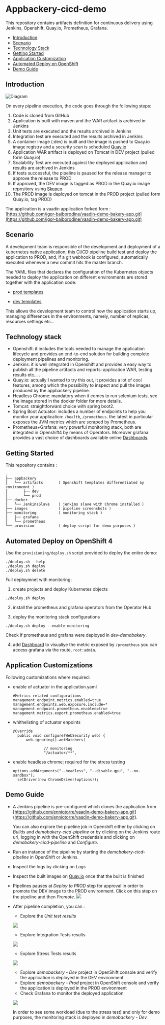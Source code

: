 # Appbackery-cicd-demo

This repository contains artifacts definition for continuous delivery using Jenkins, Openshift, Quay.io, Prometheus, Grafana. 

* [Introduction](#introduction)
* [Scenario](#scenario)
* [Technology Stack](#technology-stack)
* [Getting Started](#getting-started) 
* [Application Customization](#application-customization) 
* [Automated Deploy on OpenShift](#automatic-deploy-on-openshift-4)
* [Demo Guide](#demo-guide)


## Introduction

![Diagram](images/pipelinegraph.png?raw=true)

On every pipeline execution, the code goes through the following steps:

1. Code is cloned from GitHub
2. Application is built with maven and the WAR artifact is archived in Jenkins
3. Unit tests are executed and the results archived in Jenkins
4. Integration test are executed and the results archived in Jenkins
5. A container image (:dev) is built and the image is pushed to Quay.io image registry and a security scan is scheduled [Quay.io](https://quay.io/repository/enniotorre/demobackery?tab=tags)
6. Application WAR artifact is deployed on Tomcat in DEV project (pulled form Quay.io)
7. Scalability Test are executed against the deployed application and results are archived in Jenkins
5. If tests successful, the pipeline is paused for the release manager to approve the release to PROD
6. If approved, the DEV image is tagged as PROD in the Quay.io image repository using [Skopeo](https://github.com/containers/skopeo)
6. The PROD image is deployed on tomcat in the PROD project (pulled form Quay.io, tag PROD)

The application is a vaadin application forked form :
[https://github.com/igor-baiborodine/vaadin-demo-bakery-app.git](https://github.com/igor-baiborodine/vaadin-demo-bakery-app.git)

## Scenario
A development team is responsible of the development and deployment of a kubernetes native application, this CI/CD pipeline build test and deploy the application to PROD, and, if a git webhook is configured, automatically executed whenever a new commit hits the master branch.

The YAML files that declares the configuration of the Kubernetes objects needed to deploy the application on different environments are stored together with the application code:

* [prod templates](https://raw.githubusercontent.com/EnnioTorre/vaadin-demo-bakery-app/master/kubernetes/prod/deployment.yaml)

* [dev templates](https://raw.githubusercontent.com/EnnioTorre/vaadin-demo-bakery-app/master/kubernetes/dev/deployment.yaml)

This allows the development team to control how the application starts up, managing differences in the environments, namely, number of replicas, resources settings etc...


## Technology stack
* Openshift: it includes the tools needed to manage the application lifecycle and provides an end-to-end solution for building complete deployment  pipelines and monitoring.
* Jenkins: it is well integrated in Openshift and provides a easy way to publish all the pipeline artifacts and reports: application WAR, testing results etc... .
* Quay.io: actually I wanted to try this out, it provides a lot of cool features, among which the possibility to inspect and pull the images produced by the appbackery pipeline.
* Headless Chrome: mandatory when it comes to run selenium tests, see the image stored in the docker folder for more details.
* Tomcat: straightforward choice with spring boot2.
* Spring Boot Actuator:  includes a number of endpoints to help you monitor your application: `/health`, `/prometheus`. the latest in particular exposes the JVM metrics which are scraped by Prometheus.
* Prometheus+Grafana: very powerful monitoring stack, both are integrated in Openshift4 by means of Operators. Moreover grafana provides a vast choice of dashboards available online [Dashboards](https://grafana.com/grafana/dashboards).

## Getting Started

This repository contains :
```
.
├── appbackery
│   └── artifacts       ( Openshift templates differentiated by environemnt )
│       ├── dev
│       └── prod
├── docker
│   └── JenkinsSlave    ( jenkins slave with Chrome installed )
├── images              ( pipeline screenshots )
├── monitoring          ( monitoring stack )
│   ├── grafana
│   └── prometheus
└── provision           ( deploy script for demo purposes )

```
## Automated Deploy on OpenShift 4
Use the `provisioning/deploy.sh` script provided to deploy the entire demo:

  ```
  ./deploy.sh --help
  ./deploy.sh deploy 
  ./deploy.sh delete 
  ```
Full deploymnet with monitoring:
  1. create projects and deploy Kubernetes objects 

  ```
  ./deploy.sh deploy
  ```
  2. install the prometheus and grafana operators from the Operator Hub

  3. deploy the monitoring stack configurations

  ```
  ./deploy.sh deploy --enable-monitoring
  ```

  Check if prometheus and grafana were deployed in _dev-demobakery_. 
  
  4. add [Dashboard](https://grafana.com/grafana/dashboards/9568) to visualiye the metric exposed by `/prometheus`
  you can access grafana via the route, `root:admin`.

## Application Customizations

Following customizations where required:

* enable of actuator in the application.yaml
  ```
  #Metrics related configurations
  management.endpoint.metrics.enabled=true
  management.endpoints.web.exposure.include=*
  management.endpoint.prometheus.enabled=true
  management.metrics.export.prometheus.enabled=true
  ``` 

* whithelisting of actuator enpoints
  ```
  @Override
	public void configure(WebSecurity web) {
		web.ignoring().antMatchers(

				// monitoring
				"/actuator/**",
  ```

* enable headless chrome; required for the stress testing
  ```
  options.addArguments("--headless", "--disable-gpu", "--no-sandbox");
	setDriver(new ChromeDriver(options));
  ```


## Demo Guide

* A Jenkins pipeline is pre-configured which clones the application from [https://github.com/enniotorre/vaadin-demo-bakery-app.git](https://github.com/enniotorre/vaadin-demo-bakery-app.git).

    You can also explore the pipeline job in Openshift either by clicking on _Builds_ and _demobakery-cicd-pipeline_ or 
    by clicking on the Jenkins route url, logging in with the OpenShift credentials and clicking on _demobakery-cicd-pipeline_ and _Configure_.

* Run an instance of the pipeline by starting the _demobakery-cicd-pipeline_ in OpenShift or Jenkins.

* Inspect the logs by clicking on _Logs_

* Inspect the built images on  [Quay.io](https://quay.io/repository/enniotorre/demobackery) once that the built is finished

* Pipelines pauses at _Deploy to PROD_ step for approval in order to promote the DEV image to the PROD environment. Click on this step on the pipeline and then _Promote_.
![](images/aknowledge.png?raw=true)

* After pipeline completion, you can :
  * Explore the _Unit test results_ 
  
  ![](images/junit-analysis.png?raw=true)

  * Explore Integration Tests results 
  
  ![](images/integration-analysis.png?raw=true)

  * Explore Stress Tests results
  
   ![](images/gateling-analysis.png?raw=true)


  * Explore _demobackery - Dev_ project in OpenShift console and verify the application is deployed in the DEV environment
  * Explore _demobackery - Prod_ project in OpenShift console and verify the application is deployed in the PROD environment  
  * Check Grafana to monitor the deployed application

   ![](images/grafana.png?raw=true)

  In order to see some workload (due to the stress test) and only for demo purposes, the monitoring stack is deployed in  _demobackery - Dev_ 
  